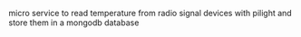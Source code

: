 micro service to read temperature from radio signal devices with pilight and store them in a mongodb database